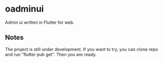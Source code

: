 # oadminui

Admin ui written in Flutter for web.

## Notes

The project is still under development. If you want to try, you can clone repo and run "flutter pub get". Then you are ready.
